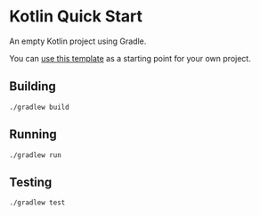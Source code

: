 # Kotlin Quick Start
An empty Kotlin project using Gradle.

You can [use this template](https://github.com/fwcd/kotlin-quick-start/generate) as a starting point for your own project.

## Building
`./gradlew build`

## Running
`./gradlew run`

## Testing
`./gradlew test`
